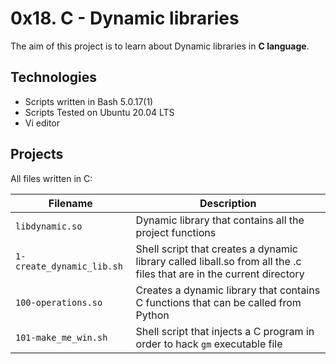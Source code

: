 # 0x18. C - Dynamic libraries

The aim of this project is to learn about Dynamic libraries in **C language**.

## Technologies
* Scripts written in Bash 5.0.17(1)
* Scripts Tested on Ubuntu 20.04 LTS
* Vi editor

## Projects
All files written in C:

| Filename | Description |
| -------- | ----------- |
| `libdynamic.so` | Dynamic library that contains all the project functions |
| `1-create_dynamic_lib.sh` | Shell script that creates a dynamic library called liball.so from all the .c files that are in the current directory |
| `100-operations.so` | Creates a dynamic library that contains C functions that can be called from Python |
| `101-make_me_win.sh` | Shell script that injects a C program in order to hack `gm` executable file |
